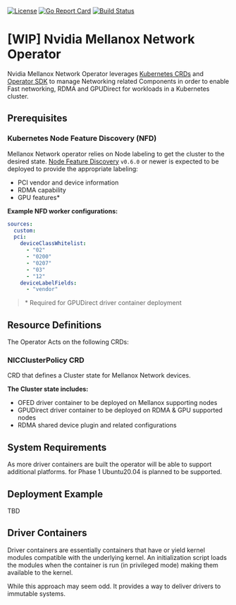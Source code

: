 [![License](https://img.shields.io/badge/License-Apache%202.0-blue.svg)](http://www.apache.org/licenses/LICENSE-2.0)
[![Go Report Card](https://goreportcard.com/badge/github.com/Mellanox/mellanox-network-operator)](https://goreportcard.com/report/github.com/Mellanox/mellanox-network-operator)
[![Build Status](https://travis-ci.com/Mellanox/mellanox-network-operator.svg?branch=master)](https://travis-ci.com/Mellanox/mellanox-network-operator)

# [WIP] Nvidia Mellanox Network Operator

Nvidia Mellanox Network Operator leverages [Kubernetes CRDs](https://kubernetes.io/docs/concepts/extend-kubernetes/api-extension/custom-resources/)
and [Operator SDK](https://github.com/operator-framework/operator-sdk) to manage Networking related Components in order to enable Fast networking, 
RDMA and GPUDirect for workloads in a Kubernetes cluster.

## Prerequisites

### Kubernetes Node Feature Discovery (NFD)
Mellanox Network operator relies on Node labeling to get the cluster to the desired state.
[Node Feature Discovery](https://github.com/kubernetes-sigs/node-feature-discovery) `v0.6.0` or newer is expected to be deployed to provide the appropriate labeling:

- PCI vendor and device information
- RDMA capability
- GPU features*

__Example NFD worker configurations:__

```yaml
sources:
  custom:
  pci:
    deviceClassWhitelist:
      - "02"
      - "0200"
      - "0207"
      - "03"
      - "12"
    deviceLabelFields:
      - "vendor"
```

>\* Required for GPUDirect driver container deployment 

## Resource Definitions
The Operator Acts on the following CRDs:

### NICClusterPolicy CRD
CRD that defines a Cluster state for Mellanox Network devices.

__The Cluster state includes:__
- OFED driver container to be deployed on Mellanox supporting nodes
- GPUDirect driver container to be deployed on RDMA & GPU supported nodes
- RDMA shared device plugin and related configurations

## System Requirements
As more driver containers are built the operator will be able to support additional platforms.
for Phase 1 Ubuntu20.04 is planned to be supported.

## Deployment Example

TBD

## Driver Containers
Driver containers are essentially containers that have or yield kernel modules compatible
with the underlying kernel.
An initialization script loads the modules when the container is run (in privileged mode)
making them available to the kernel.

While this approach may seem odd. It provides a way to deliver drivers to immutable systems.
